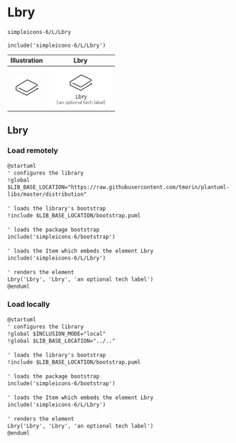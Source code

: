 # Lbry


```text
simpleicons-6/L/Lbry
```

```text
include('simpleicons-6/L/Lbry')
```



| Illustration | Lbry |
| :---: | :---: |
| ![illustration for Illustration](../../simpleicons-6/L/Lbry.png) | ![illustration for Lbry](../../simpleicons-6/L/Lbry.Local.png) |




## Lbry

### Load remotely
```plantuml
@startuml
' configures the library
!global $LIB_BASE_LOCATION="https://raw.githubusercontent.com/tmorin/plantuml-libs/master/distribution"

' loads the library's bootstrap
!include $LIB_BASE_LOCATION/bootstrap.puml

' loads the package bootstrap
include('simpleicons-6/bootstrap')

' loads the Item which embeds the element Lbry
include('simpleicons-6/L/Lbry')

' renders the element
Lbry('Lbry', 'Lbry', 'an optional tech label')
@enduml
```

### Load locally
```plantuml
@startuml
' configures the library
!global $INCLUSION_MODE="local"
!global $LIB_BASE_LOCATION="../.."

' loads the library's bootstrap
!include $LIB_BASE_LOCATION/bootstrap.puml

' loads the package bootstrap
include('simpleicons-6/bootstrap')

' loads the Item which embeds the element Lbry
include('simpleicons-6/L/Lbry')

' renders the element
Lbry('Lbry', 'Lbry', 'an optional tech label')
@enduml
```

